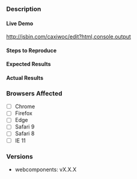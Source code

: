 <!-- Instructions For Filing a Bug: https://github.com/webcomponents/shadydom/blob/master/CONTRIBUTING.md -->
### Description
<!-- Example: Error thrown when calling `appendChild` on a custom element -->

#### Live Demo
<!-- Fork this JSBin, or provide your own URL -->
http://jsbin.com/caxiwoc/edit?html,console,output

#### Steps to Reproduce
<!--
Example:

1. Create `my-element`
2. Append `my-element` to document.body
3. Create `div`.
4. Append `div` to `my-element`
-->


#### Expected Results
<!-- Example: No error is throw -->

#### Actual Results
<!-- Example: Error is thrown -->

### Browsers Affected
<!-- Check all that apply -->
- [ ] Chrome
- [ ] Firefox
- [ ] Edge
- [ ] Safari 9
- [ ] Safari 8
- [ ] IE 11

### Versions
- webcomponents: vX.X.X 
